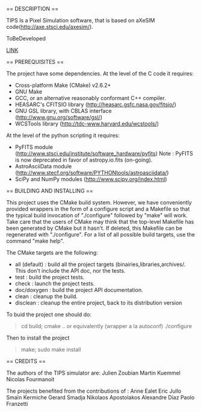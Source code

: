 == DESCRIPTION ==

 TIPS Is a Pixel Simulation software, that is based on aXeSIM code(http://axe.stsci.edu/axesim/).

ToBeDeveloped
 
 [LINK](./doc/html.index.html)
 
== PREREQUISITES ==

 The project have some dependencies.
 At the level of the C code it requires:
  * Cross-platform Make (CMake) v2.6.2+
  * GNU Make
  * GCC, or an alternative reasonably conformant C++ compiler.
  * HEASARC's CFITSIO library (http://heasarc.gsfc.nasa.gov/fitsio/)
  * GNU GSL library, with CBLAS interface (http://www.gnu.org/software/gsl/)
  * WCSTools library (http://tdc-www.harvard.edu/wcstools/)

 At the level of the python scripting it requires:
  * PyFITS module (http://www.stsci.edu/institute/software_hardware/pyfits)
    Note : PyFITS is now deprecated in favor of astropy.io.fits (on-going).
  * AstroAsciiData module (http://www.stecf.org/software/PYTHONtools/astroasciidata/)
  * SciPy and NumPy modules (http://www.scipy.org/index.html)

== BUILDING AND INSTALLING  ==
 
 This project uses the CMake build system. However, we have conveniently provided wrappers in the form of a configure script and a Makefile so that the typical build invocation of "./configure" followed by "make" will work. Take care that the users of CMake may think that the top-level Makefile has been generated by CMake but it hasn't. If deleted, this Makefile can be regenerated with "./configure".
 For a list of all possible build targets, use the command "make help".

 The CMake targets are the following:
  * all (default) : build all the project targets (binairies,libraries,archives/. This don't include the API doc, nor the tests.
  * test : build the project tests.
  * check : launch the project tests.
  * doc/doxygen : build the project API documentation.
  * clean : cleanup the build.
  * disclean : cleanup the entire project, back to its distribution version

 To buid the project one should do:
  >cd build; cmake ..
 or equivalently (wrapper a la autoconf)
  >./configure

 Then to install the project
  > make; sudo make install
 
== CREDITS ==

The authors of the TIPS simulator are: 
Julien Zoubian
Martin Kuemmel
Nicolas Fourmanoit

The projects benefited from the contributions of :
Anne Ealet
Eric Jullo
Smaïn Kermiche
Gerard Smadja
Nikolaos Apostolakos
Alexandre Diaz
Paolo Franzetti
